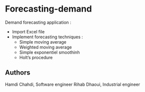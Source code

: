
# Forecasting-demand
Demand forecasting application :
- Import Excel file
- Implement forecasting techniques :
  - Simple moving average
  - Weighted moving average
  - Simple exponentiel smoothinh
  - Holt’s procedure
  
## Authors
Hamdi Chahdi, Software engineer
Rihab Dhaoui, Industrial engineer


